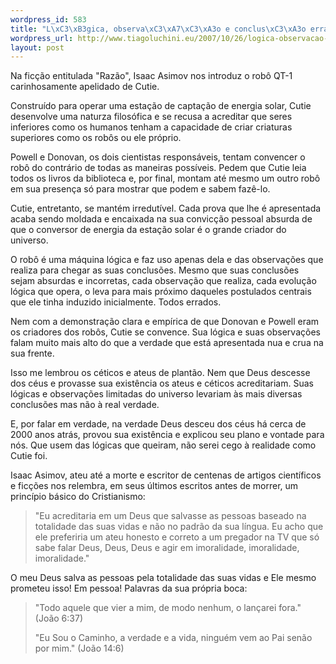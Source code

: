 ```yaml
--- 
wordpress_id: 583
title: "L\xC3\xB3gica, observa\xC3\xA7\xC3\xA3o e conclus\xC3\xA3o errada"
wordpress_url: http://www.tiagoluchini.eu/2007/10/26/logica-observacao-e-conclusao-errada/
layout: post
---
```

Na ficção entitulada "Razão", Isaac Asimov nos introduz o robô QT-1 carinhosamente apelidado de Cutie.

Construído para operar uma estação de captação de energia solar, Cutie desenvolve uma naturza filosófica e se recusa a acreditar que seres inferiores como os humanos tenham a capacidade de criar criaturas superiores como os robôs ou ele próprio.

Powell e Donovan, os dois cientistas responsáveis, tentam convencer o robô do contrário de todas as maneiras possíveis. Pedem que Cutie leia todos os livros da biblioteca e, por final, montam até mesmo um outro robô em sua presença só para mostrar que podem e sabem fazê-lo.

Cutie, entretanto, se mantém irredutível. Cada prova que lhe é apresentada acaba sendo moldada e encaixada na sua convicção pessoal absurda de que o conversor de energia da estação solar é o grande criador do universo.

O robô é uma máquina lógica e faz uso apenas dela e das observações que realiza para chegar as suas conclusões. Mesmo que suas conclusões sejam absurdas e incorretas, cada observação que realiza, cada evolução lógica que opera, o leva para mais próximo daqueles postulados centrais que ele tinha induzido inicialmente. Todos errados.

Nem com a demonstração clara e empírica de que Donovan e Powell eram os criadores dos robôs, Cutie se convence. Sua lógica e suas observações falam muito mais alto do que a verdade que está apresentada nua e crua na sua frente.

Isso me lembrou os céticos e ateus de plantão. Nem que Deus descesse dos céus e provasse sua existência os ateus e céticos acreditariam. Suas lógicas e observações limitadas do universo levariam às mais diversas conclusões mas não à real verdade.

E, por falar em verdade, na verdade Deus desceu dos céus há cerca de 2000 anos atrás, provou sua existência e explicou seu plano e vontade para nós. Que usem das lógicas que queiram, não serei cego à realidade como Cutie foi.

Isaac Asimov, ateu até a morte e escritor de centenas de artigos científicos e ficções nos relembra, em seus últimos escritos antes de morrer, um princípio básico do Cristianismo:
<blockquote>"Eu acreditaria em um Deus que salvasse as pessoas baseado na totalidade das suas vidas e não no padrão da sua língua. Eu acho que ele preferiria um ateu honesto e correto a um pregador na TV que só sabe falar Deus, Deus, Deus e agir em imoralidade, imoralidade, imoralidade."</blockquote>
O meu Deus salva as pessoas pela totalidade das suas vidas e Ele mesmo prometeu isso! Em pessoa! Palavras da sua própria boca:
<blockquote>"Todo aquele que vier a mim, de modo nenhum, o lançarei fora." (João 6:37)

"Eu Sou o Caminho, a verdade e a vida, ninguém vem ao Pai senão por mim." (João 14:6)</blockquote>
